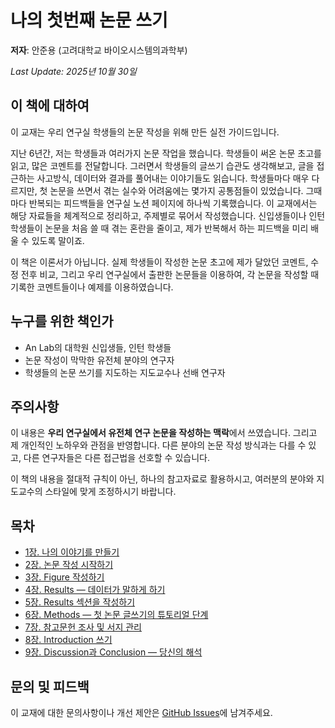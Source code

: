 # 나의 첫번째 논문 쓰기

**저자**: 안준용 (고려대학교 바이오시스템의과학부)

*Last Update: 2025년 10월 30일*

## 이 책에 대하여

이 교재는 우리 연구실 학생들의 논문 작성을 위해 만든 실전 가이드입니다.

지난 6년간, 저는 학생들과 여러가지 논문 작업을 했습니다. 학생들이 써온 논문 초고를 읽고, 많은 코멘트를 전달합니다. 그러면서 학생들의 글쓰기 습관도 생각해보고, 글을 접근하는 사고방식, 데이터와 결과를 풀어내는 이야기들도 읽습니다. 학생들마다 매우 다르지만, 첫 논문을 쓰면서 겪는 실수와 어려움에는 몇가지 공통점들이 있었습니다. 그때마다 반복되는 피드백들을 연구실 노션 페이지에 하나씩 기록했습니다. 이 교재에서는 해당 자료들을 체계적으로 정리하고, 주제별로 묶어서 작성했습니다. 신입생들이나 인턴 학생들이 논문을 처음 쓸 때 겪는 혼란을 줄이고, 제가 반복해서 하는 피드백을 미리 배울 수 있도록 말이죠.

이 책은 이론서가 아닙니다. 실제 학생들이 작성한 논문 초고에 제가 달았던 코멘트, 수정 전후 비교, 그리고 우리 연구실에서 출판한 논문들을 이용하여, 각 논문을 작성할 때 기록한 코멘트들이나 예제를 이용하였습니다. 

## 누구를 위한 책인가

- An Lab의 대학원 신입생들, 인턴 학생들
- 논문 작성이 막막한 유전체 분야의 연구자
- 학생들의 논문 쓰기를 지도하는 지도교수나 선배 연구자

## 주의사항

이 내용은 **우리 연구실에서 유전체 연구 논문을 작성하는 맥락**에서 쓰였습니다. 그리고 제 개인적인 노하우와 관점을 반영합니다. 다른 분야의 논문 작성 방식과는 다를 수 있고, 다른 연구자들은 다른 접근법을 선호할 수 있습니다. 

이 책의 내용을 절대적 규칙이 아닌, 하나의 참고자료로 활용하시고, 여러분의 분야와 지도교수의 스타일에 맞게 조정하시기 바랍니다.

## 목차
- [1장. 나의 이야기를 만들기](chapters/chapter1.md)
- [2장. 논문 작성 시작하기](chapters/chapter2.md)
- [3장. Figure 작성하기](chapters/chapter3.md)
- [4장. Results — 데이터가 말하게 하기](chapters/chapter4.md)
- [5장. Results 섹션을 작성하기](chapters/chapter5.md)
- [6장. Methods — 첫 논문 글쓰기의 튜토리얼 단계](chapters/chapter6.md)
- [7장. 참고문헌 조사 및 서지 관리](chapters/chapter7.md)
- [8장. Introduction 쓰기](chapters/chapter8.md)
- [9장. Discussion과 Conclusion — 당신의 해석](chapters/chapter9.md)


## 문의 및 피드백
이 교재에 대한 문의사항이나 개선 제안은 [GitHub Issues](https://github.com/your-repo-name/issues)에 남겨주세요.